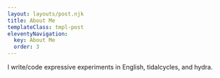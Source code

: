```yaml
---
layout: layouts/post.njk
title: About Me
templateClass: tmpl-post
eleventyNavigation:
  key: About Me
  order: 3
---
```


I write/code expressive experiments in English, tidalcycles, and hydra. 
